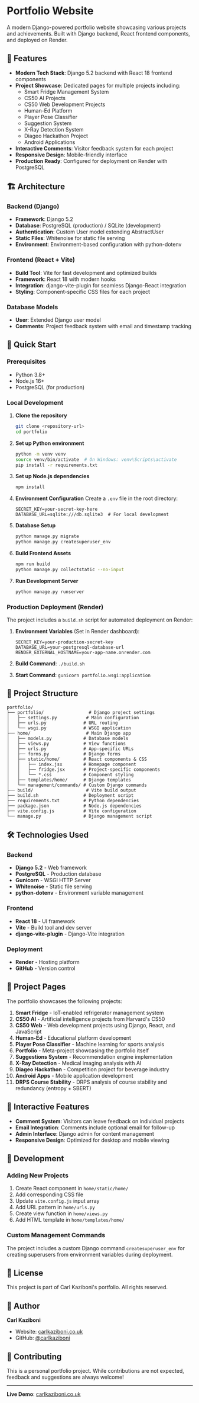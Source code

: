 # Portfolio Website

A modern Django-powered portfolio website showcasing various projects and achievements. Built with Django backend, React frontend components, and deployed on Render.

## 🌟 Features

- **Modern Tech Stack**: Django 5.2 backend with React 18 frontend components
- **Project Showcase**: Dedicated pages for multiple projects including:
  - Smart Fridge Management System
  - CS50 AI Projects
  - CS50 Web Development Projects  
  - Human-Ed Platform
  - Player Pose Classifier
  - Suggestion System
  - X-Ray Detection System
  - Diageo Hackathon Project
  - Android Applications
- **Interactive Comments**: Visitor feedback system for each project
- **Responsive Design**: Mobile-friendly interface
- **Production Ready**: Configured for deployment on Render with PostgreSQL

## 🏗️ Architecture

### Backend (Django)
- **Framework**: Django 5.2
- **Database**: PostgreSQL (production) / SQLite (development)
- **Authentication**: Custom User model extending AbstractUser
- **Static Files**: Whitenoise for static file serving
- **Environment**: Environment-based configuration with python-dotenv

### Frontend (React + Vite)
- **Build Tool**: Vite for fast development and optimized builds
- **Framework**: React 18 with modern hooks
- **Integration**: django-vite-plugin for seamless Django-React integration
- **Styling**: Component-specific CSS files for each project

### Database Models
- **User**: Extended Django user model
- **Comments**: Project feedback system with email and timestamp tracking

## 🚀 Quick Start

### Prerequisites
- Python 3.8+
- Node.js 16+
- PostgreSQL (for production)

### Local Development

1. **Clone the repository**
   ```bash
   git clone <repository-url>
   cd portfolio
   ```

2. **Set up Python environment**
   ```bash
   python -m venv venv
   source venv/bin/activate  # On Windows: venv\Scripts\activate
   pip install -r requirements.txt
   ```

3. **Set up Node.js dependencies**
   ```bash
   npm install
   ```

4. **Environment Configuration**
   Create a `.env` file in the root directory:
   ```env
   SECRET_KEY=your-secret-key-here
   DATABASE_URL=sqlite:///db.sqlite3  # For local development
   ```

5. **Database Setup**
   ```bash
   python manage.py migrate
   python manage.py createsuperuser_env
   ```

6. **Build Frontend Assets**
   ```bash
   npm run build
   python manage.py collectstatic --no-input
   ```

7. **Run Development Server**
   ```bash
   python manage.py runserver
   ```

### Production Deployment (Render)

The project includes a `build.sh` script for automated deployment on Render:

1. **Environment Variables** (Set in Render dashboard):
   ```env
   SECRET_KEY=your-production-secret-key
   DATABASE_URL=your-postgresql-database-url
   RENDER_EXTERNAL_HOSTNAME=your-app-name.onrender.com
   ```

2. **Build Command**: `./build.sh`
3. **Start Command**: `gunicorn portfolio.wsgi:application`

## 📁 Project Structure

```
portfolio/
├── portfolio/                 # Django project settings
│   ├── settings.py           # Main configuration
│   ├── urls.py              # URL routing
│   └── wsgi.py              # WSGI application
├── home/                     # Main Django app
│   ├── models.py            # Database models
│   ├── views.py             # View functions
│   ├── urls.py              # App-specific URLs
│   ├── forms.py             # Django forms
│   ├── static/home/         # React components & CSS
│   │   ├── index.jsx        # Homepage component
│   │   ├── fridge.jsx       # Project-specific components
│   │   └── *.css            # Component styling
│   ├── templates/home/      # Django templates
│   └── management/commands/ # Custom Django commands
├── build/                    # Vite build output
├── build.sh                 # Deployment script
├── requirements.txt         # Python dependencies
├── package.json             # Node.js dependencies
├── vite.config.js           # Vite configuration
└── manage.py                # Django management script
```

## 🛠️ Technologies Used

### Backend
- **Django 5.2** - Web framework
- **PostgreSQL** - Production database
- **Gunicorn** - WSGI HTTP Server
- **Whitenoise** - Static file serving
- **python-dotenv** - Environment variable management

### Frontend
- **React 18** - UI framework
- **Vite** - Build tool and dev server
- **django-vite-plugin** - Django-Vite integration

### Deployment
- **Render** - Hosting platform
- **GitHub** - Version control

## 🎨 Project Pages

The portfolio showcases the following projects:

1. **Smart Fridge** - IoT-enabled refrigerator management system
2. **CS50 AI** - Artificial intelligence projects from Harvard's CS50
3. **CS50 Web** - Web development projects using Django, React, and JavaScript
4. **Human-Ed** - Educational platform development
5. **Player Pose Classifier** - Machine learning for sports analysis
6. **Portfolio** - Meta-project showcasing the portfolio itself
7. **Suggestions System** - Recommendation engine implementation
8. **X-Ray Detection** - Medical imaging analysis with AI
9. **Diageo Hackathon** - Competition project for beverage industry
10. **Android Apps** - Mobile application development
11. **DRPS Course Stability** - DRPS analysis of course stability and redundancy (entropy + SBERT)

## 💬 Interactive Features

- **Comment System**: Visitors can leave feedback on individual projects
- **Email Integration**: Comments include optional email for follow-up
- **Admin Interface**: Django admin for content management
- **Responsive Design**: Optimized for desktop and mobile viewing

## 🔧 Development

### Adding New Projects

1. Create React component in `home/static/home/`
2. Add corresponding CSS file
3. Update `vite.config.js` input array
4. Add URL pattern in `home/urls.py`
5. Create view function in `home/views.py`
6. Add HTML template in `home/templates/home/`

### Custom Management Commands

The project includes a custom Django command `createsuperuser_env` for creating superusers from environment variables during deployment.

## 📝 License

This project is part of Carl Kaziboni's portfolio. All rights reserved.

## 👤 Author

**Carl Kaziboni**
- Website: [carlkaziboni.co.uk](https://carlkaziboni.co.uk)
- GitHub: [@carlkaziboni](https://github.com/carlkaziboni)

## 🤝 Contributing

This is a personal portfolio project. While contributions are not expected, feedback and suggestions are always welcome!

---

**Live Demo**: [carlkaziboni.co.uk](https://carlkaziboni.co.uk)
